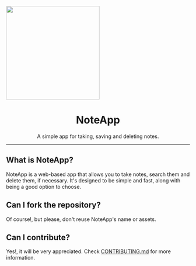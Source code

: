 <span align="center">
    <img src="https://i.imgur.com/YrQgOVp.png" width="256px" height="256px">
</span>
<h1 align="center">
    NoteApp
</h1>
<p align="center">
    A simple app for taking, saving and deleting notes.
</p>
<hr>

## What is NoteApp?

NoteApp is a web-based app that allows you to take notes, search them and delete them, if necessary.
It's designed to be simple and fast, along with being a good option to choose.

## Can I fork the repository?

Of course!, but please, don't reuse NoteApp's name or assets.

## Can I contribute?

Yes!, it will be very appreciated. Check [CONTRIBUTING.md](https://github.com/Ti7oyan/noteapp/blob/master/CONTRIBUTING.md) for more information.